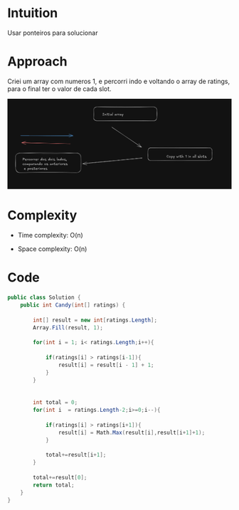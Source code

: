 # Intuition
Usar ponteiros para solucionar

# Approach
Criei um array com numeros 1, e percorri indo e voltando o array de ratings, para o final ter o valor de cada slot.

![Imagem da solução](./Candy.png "Candy Image")
# Complexity
- Time complexity:
O(n)

- Space complexity:
O(n)

# Code
```csharp []
public class Solution {
    public int Candy(int[] ratings) {
        
        int[] result = new int[ratings.Length];
        Array.Fill(result, 1);

        for(int i = 1; i< ratings.Length;i++){

            if(ratings[i] > ratings[i-1]){
                result[i] = result[i - 1] + 1;
            }
        }


        int total = 0;
        for(int i  = ratings.Length-2;i>=0;i--){

            if(ratings[i] > ratings[i+1]){
                result[i] = Math.Max(result[i],result[i+1]+1);
            }

            total+=result[i+1];
        }

        total+=result[0];
        return total;
    }
}
```
